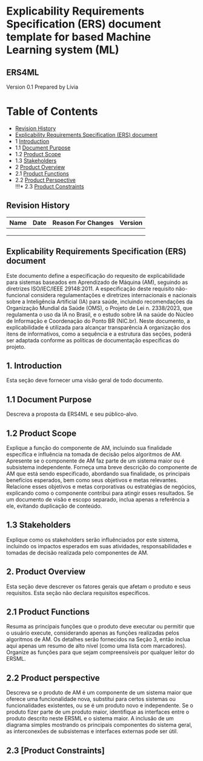 # Explicability Requirements Specification (ERS) document template for based Machine Learning system (ML)
## ERS4ML

Version 0.1
Prepared by Lívia <author>

Table of Contents
=================
  * [Revision History](#revision-history)
  * [Explicability Requirements Specification (ERS) document](#ERS-document)
  * 1 [Introduction](#1-introduction)
   * 1.1 [Document Purpose](#1.1-purpose)
   * 1.2 [Product Scope](#1.2-scope)
   * 1.3 [Stakeholders](#1.3-stakeholders)
  * 2 [Product Overview](#2-product-overview)
   * 2.1 [Product Functions](#2.1-product-function)
   * 2.2 [Product Perspective](#2.2-product-perpective)  
   !!!* 2.3 [Product Constraints](#2.3-product-constraints)

## Revision History

| Name | Date    | Reason For Changes  | Version   |
| ---- | ------- | ------------------- | --------- |
|      |         |                     |           |
|      |         |                     |           |
|      |         |                     |           |

## Explicability Requirements Specification (ERS) document

Este documento define a especificação do requesito de explicabilidade para sistemas baseados em Aprendizado de Máquina (AM), seguindo as diretrizes ISO/IEC/IEEE 29148:2011. A especificação deste requisito não-funcional considera regulamentações e diretrizes internacionais e nacionais sobre a Inteligência Artificial (IA) para saúde, incluindo recomendações da Organização Mundial da Saúde (OMS), o Projeto de Lei n. 2338/2023, que regulamenta o uso da IA no Brasil, e o estudo sobre IA na saúde do Núcleo de Informação e Coordenação do Ponto BR (NIC.br).
Neste documento, a explicabilidade é utilizada para alcançar transparência
A organização dos itens de informativos, como a sequência e a estrutura das seções, poderá ser adaptada conforme as políticas de documentação específicas do projeto.

## 1. Introduction

Esta seção deve fornecer uma visão geral de todo documento.

## 1.1 Document Purpose

Descreva a proposta da ERS4ML e seu público-alvo. 

## 1.2 Product Scope

Explique a função do componente de AM, incluindo sua finalidade específica e influência na tomada de decisão pelos algoritmos de AM. Apresente se o componente de AM faz parte de um sistema maior ou é subsistema independente. Forneça uma breve descrição do componente de AM que está sendo especificado, abordando sua finalidade, os principais benefícios esperados, bem como seus objetivos e metas relevantes. Relacione esses objetivos e metas corporativas ou estratégias de negócios, explicando como o componente contribui para atingir esses resultados. Se um documento de visão e escopo separado, inclua apenas a referência a ele, evitando duplicação de conteúdo.

## 1.3 Stakeholders

Explique como os stakeholders serão influênciados por este sistema, incluindo os impactos esperados em suas atividades, responsabilidades e tomadas de decisão realizada pelo componentes de AM.

## 2. Product Overview
Esta seção deve descrever os fatores gerais que afetam o produto e seus requisitos. Esta seção não declara requisitos específicos.

## 2.1 Product Functions

Resuma as principais funções que o produto deve executar ou permitir que o usuário execute, considerando apenas as funções realizadas pelos algoritmos de AM. Os detalhes serão fornecidos na Seção 3, então inclua aqui apenas um resumo de alto nível (como uma lista com marcadores). Organize as funções para que sejam compreensíveis por qualquer leitor do ERSML.

## 2.2 Product perspective

Descreva se o produto de AM é um componente de um sistema maior que oferece uma funcionalidade nova, substitui para certos sistemas ou funcionalidades existentes, ou se é um produto novo e independente. Se o produto fizer parte de um produto maior, identifique as interfaces entre o produto descrito neste ERSML e o sistema maior. A inclusão de um diagrama simples mostrando os principais componentes do sistema geral, as interconexões de subsistemas e interfaces externas pode ser útil.



##  2.3 [Product Constraints]









